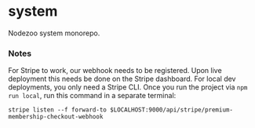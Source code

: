 # system
Nodezoo system monorepo.


### Notes
For Stripe to work, our webhook needs to be registered. Upon live deployment
this needs be done on the Stripe dashboard. For local dev deployments, you
only need a Stripe CLI. Once you run the project via `npm run local`, run
this command in a separate terminal:

```
stripe listen --f forward-to $LOCALHOST:9000/api/stripe/premium-membership-checkout-webhook
```

